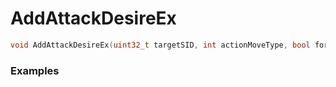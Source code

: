 # AddAttackDesireEx

```cpp - C++
void AddAttackDesireEx(uint32_t targetSID, int actionMoveType, bool force, float value);
```

### Examples
```cpp - C++

```
